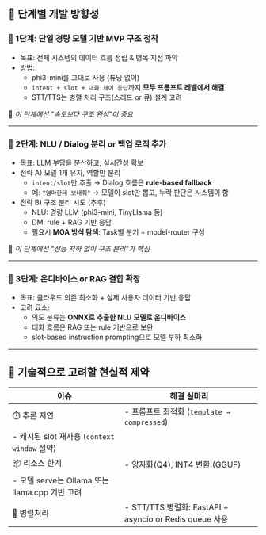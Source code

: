 ## 🔧 **단계별 개발 방향성**

### 🔹 1단계: **단일 경량 모델 기반 MVP 구조 정착**

- 목표: 전체 시스템의 데이터 흐름 정립 & 병목 지점 파악
- 방법:
    - phi3-mini를 그대로 사용 (튜닝 없이)
    - `intent + slot + 대화 제어 응답`까지 **모두 프롬프트 레벨에서 해결**
    - STT/TTS는 병렬 처리 구조(스레드 or 큐) 설계 고려

📌 *이 단계에선 "속도보다 구조 완성"이 중요*

---

### 🔹 2단계: **NLU / Dialog 분리 or 백업 로직 추가**

- 목표: LLM 부담을 분산하고, 실시간성 확보
- 전략 A) 모델 1개 유지, 역할만 분리
    - `intent/slot`만 추출 → Dialog 흐름은 **rule-based fallback**
    - 예: `"엄마한테 보내줘"` → 모델이 slot만 뽑고, 누락 판단은 시스템이 함
- 전략 B) 구조 분리 시도 (추후)
    - NLU: 경량 LLM (phi3-mini, TinyLlama 등)
    - DM: rule + RAG 기반 응답
    - 필요시 **MOA 방식 탐색**: Task별 분기 + model-router 구성

📌 *이 단계에선 "성능 저하 없이 구조 분리"가 핵심*

---

### 🔹 3단계: **온디바이스 or RAG 결합 확장**

- 목표: 클라우드 의존 최소화 + 실제 사용자 데이터 기반 응답
- 고려 요소:
    - 의도 분류는 **ONNX로 추출한 NLU 모델로 온디바이스**
    - 대화 흐름은 RAG 또는 rule 기반으로 보완
    - slot-based instruction prompting으로 모델 부하 최소화

---

## 🚧 기술적으로 고려할 현실적 제약

| 이슈 | 해결 실마리 |
| --- | --- |
| ⏱️ 추론 지연 | - 프롬프트 최적화 (`template → compressed`)
- 캐시된 slot 재사용 (`context window` 절약) |
| 📦 리소스 한계 | - 양자화(Q4), INT4 변환 (GGUF)
- 모델 serve는 Ollama 또는 llama.cpp 기반 고려 |
| 🔁 병렬처리 | - STT/TTS 병렬화: FastAPI + asyncio or Redis queue 사용 |